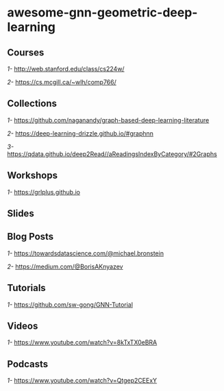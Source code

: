 # awesome-gnn-geometric-deep-learning
## Courses

*1-* http://web.stanford.edu/class/cs224w/

*2-* https://cs.mcgill.ca/~wlh/comp766/ 
  
## Collections

*1-*  https://github.com/naganandy/graph-based-deep-learning-literature 

*2-*  https://deep-learning-drizzle.github.io/#graphnn 

*3-*  https://qdata.github.io/deep2Read//aReadingsIndexByCategory/#2Graphs

## Workshops

*1-* https://grlplus.github.io

## Slides

## Blog Posts

*1-* https://towardsdatascience.com/@michael.bronstein

*2-* https://medium.com/@BorisAKnyazev

## Tutorials

*1-*  https://github.com/sw-gong/GNN-Tutorial

## Videos

*1-* https://www.youtube.com/watch?v=8kTxTX0eBRA

## Podcasts

*1-* https://www.youtube.com/watch?v=Qtgep2CEExY
